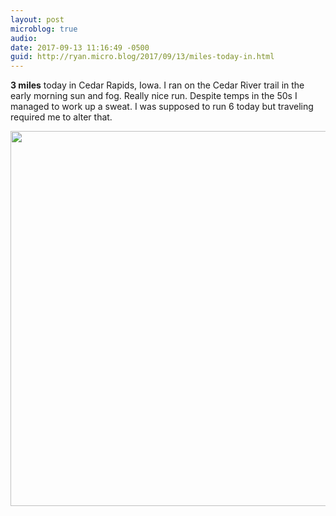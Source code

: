 ```yaml
---
layout: post
microblog: true
audio: 
date: 2017-09-13 11:16:49 -0500
guid: http://ryan.micro.blog/2017/09/13/miles-today-in.html
---
```

**3 miles** today in Cedar Rapids, Iowa. I ran on the Cedar River trail in the early morning sun and fog. Really nice run. Despite temps in the 50s I managed to work up a sweat. I was supposed to run 6 today but traveling required me to alter that. 

<img src="http://www.ryanruns.com/uploads/2017/ed9cb8f3b0.jpg" width="600" height="600" />
